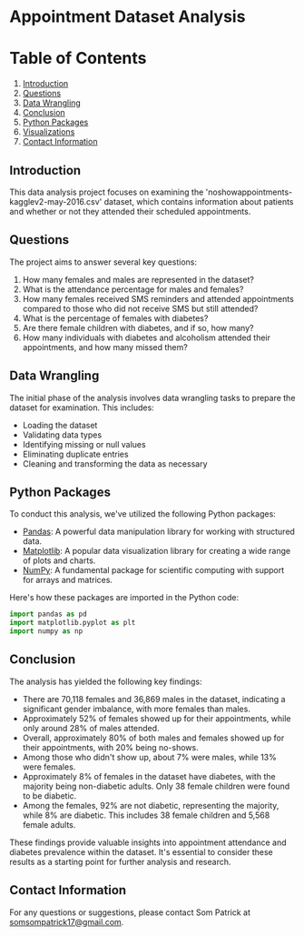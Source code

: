 # Appointment Dataset Analysis

# Table of Contents

1. [Introduction](#introduction)
2. [Questions](#questions)
3. [Data Wrangling](#data-wrangling)
4. [Conclusion](#conclusion)
5. [Python Packages](#python-packages)
6. [Visualizations](#visualizations)
7. [Contact Information](#contact-information)


## Introduction <a name="introduction"></a>
This data analysis project focuses on examining the 'noshowappointments-kagglev2-may-2016.csv' dataset, which contains information about patients and whether or not they attended their scheduled appointments.


## Questions <a name="questions"></a>
The project aims to answer several key questions:
1. How many females and males are represented in the dataset?
2. What is the attendance percentage for males and females?
3. How many females received SMS reminders and attended appointments compared to those who did not receive SMS but still attended?
4. What is the percentage of females with diabetes?
5. Are there female children with diabetes, and if so, how many?
6. How many individuals with diabetes and alcoholism attended their appointments, and how many missed them?


## Data Wrangling <a name="data-wrangling"></a>
The initial phase of the analysis involves data wrangling tasks to prepare the dataset for examination. This includes:
- Loading the dataset
- Validating data types
- Identifying missing or null values
- Eliminating duplicate entries
- Cleaning and transforming the data as necessary

## Python Packages <a name="python-packages"></a>
To conduct this analysis, we've utilized the following Python packages:

- [Pandas](https://pandas.pydata.org/): A powerful data manipulation library for working with structured data.
- [Matplotlib](https://matplotlib.org/): A popular data visualization library for creating a wide range of plots and charts.
- [NumPy](https://numpy.org/): A fundamental package for scientific computing with support for arrays and matrices.


Here's how these packages are imported in the Python code:

```python
import pandas as pd
import matplotlib.pyplot as plt
import numpy as np
```


## Conclusion <a name="conclusion"></a>

The analysis has yielded the following key findings:

- There are 70,118 females and 36,869 males in the dataset, indicating a significant gender imbalance, with more females than males.
- Approximately 52% of females showed up for their appointments, while only around 28% of males attended.
- Overall, approximately 80% of both males and females showed up for their appointments, with 20% being no-shows.
- Among those who didn't show up, about 7% were males, while 13% were females.
- Approximately 8% of females in the dataset have diabetes, with the majority being non-diabetic adults. Only 38 female children were found to be diabetic.
- Among the females, 92% are not diabetic, representing the majority, while 8% are diabetic. This includes 38 female children and 5,568 female adults.

These findings provide valuable insights into appointment attendance and diabetes prevalence within the dataset. It's essential to consider these results as a starting point for further analysis and research.


## Contact Information <a name="contact-information"></a>
For any questions or suggestions, please contact Som Patrick at [somsompatrick17@gmail.com](mailto:somsompatrick17@gmail.com).
